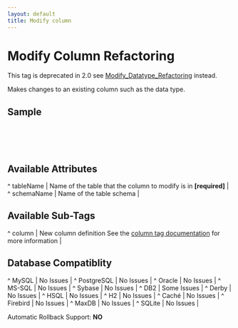 ```yaml
---
layout: default
title: Modify column
---
```


# Modify Column Refactoring #

This tag is deprecated in 2.0 see [Modify_Datatype_Refactoring](Modify_Datatype_Refactoring.html) instead.

Makes changes to an existing column such as the data type.

## Sample ##

<code xml>
<modifyColumn tableName="person">
    <column name="firstname" type="varchar(5000)"/>
</modifyColumn>
</code>

## Available Attributes ##

^ tableName  | Name of the table that the column to modify is in **[required]**   | 
^ schemaName  | Name of the table schema  | 


## Available Sub-Tags ##

^ column  | New column definition See the [ column tag documentation](column.html) for more information |



## Database Compatiblity ##

^ MySQL  | No Issues  |
^ PostgreSQL  | No Issues  |
^ Oracle  | No Issues  |
^ MS-SQL  | No Issues  |
^ Sybase  | No Issues  |
^ DB2  | Some Issues  |
^ Derby  | No Issues  |
^ HSQL  | No Issues  |
^ H2  | No Issues  |
^ Caché  | No Issues  |
^ Firebird  | No Issues  |
^ MaxDB  | No Issues  |
^ SQLite  | No Issues  |

Automatic Rollback Support: **NO**
